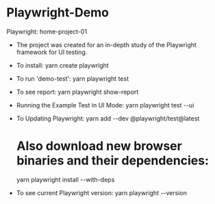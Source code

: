 # Playwright-Demo
Playwright: home-project-01
- The project was created for an in-depth study of the Playwright framework for UI testing.
- To install: yarn create playwright
- To run 'demo-test': yarn playwright test
- To see report: yarn playwright show-report

- Running the Example Test in UI Mode: yarn playwright test --ui

- To Updating Playwright:
  yarn add --dev @playwright/test@latest
  # Also download new browser binaries and their dependencies:
  yarn playwright install --with-deps
- To see current Playwright version: yarn playwright --version
